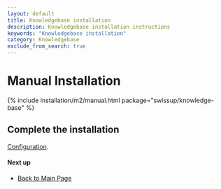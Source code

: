 ```yaml
---
layout: default
title: Knowledgebase installation
description: Knowledgebase installation instructions
keywords: "Knowledgebase installation"
category: Knowledgebase
exclude_from_search: true
---
```


# Manual Installation

{% include installation/m2/manual.html package="swissup/knowledge-base" %}

## Complete the installation

[Configuration](/m2/extensions/knowledgebase/configuration/).

#### Next up

 -  [Back to Main Page](../../)